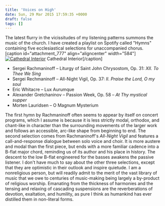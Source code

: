 ```yaml
---
title: 'Voices on High'
date: Sun, 29 Mar 2015 17:59:35 +0000
draft: false
tags: []
---
```


The latest flurry in the vicissitudes of my listening patterns summons the music of the church. I have created a playlist on Spotify called "Hymns" containing five ecclesiastical selections for unaccompanied chorus. \[caption id="attachment\_777" align="aligncenter" width="584"\][![Cathedral Interior](https://alexchaocom.files.wordpress.com/2021/07/153ed-15120082362_822e48a9ec_k.jpg?w=1024&h=693)](https://www.flickr.com/photos/jonnie_t100/15120082362/) Cathedral Interior\[/caption\]

*   Sergei Rachmaninoff – Liturgy of Saint John Chrysostom, Op. 31: _XII. To Thee We Sing_
*   Sergei Rechmaninoff – All-Night Vigil, Op. 37: _II. Praise the Lord, O my soul_
*   Eric Whitacre – Lux Aurumque
*   Alexander Gretchaninov – Passion Week, Op. 58 – _At Thy mystical supper_
*   Morten Lauridsen – O Magnum Mysterium

The first hymn by Rachmaninoff often seems to appear by itself on concert programs, which I assume is because it is less strictly modal, orthodox, and chant-like in character than the surrounding movements of the larger work and follows an accessible, arc-like shape from beginning to end. The second selection comes from Rachmaninoff's _All-Night Vigil_ and features a call-and-response dialogue between solo voice and choir. It is more austere and modal than the first piece, but ends with a more familiar cadence into a B-flat major chord, reminding us of its author and his place in history. The descent to the low B-flat engineered for the basses awakens the passive listener. I don't have much to say about the other three selections, except that they are optimistic in their outlook and inspire quietude. I am a nonreligious person, but will readily admit to the merit of the vast library of music that we owe to centuries of music-making being largely a by-product of religious worship. Emanating from the thickness of harmonies and the tensing and relaxing of cascading suspensions are the reverberations of devotion, exaltation, and humility, as pure I think as humankind has ever distilled them in non-literal forms.
